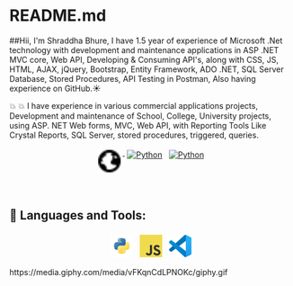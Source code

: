 # README.md
##Hii, I'm Shraddha Bhure, 
I have 1.5 year of experience of Microsoft .Net technology with development and maintenance applications in ASP .NET MVC core, Web API, Developing & Consuming API's, along with CSS, JS, HTML, AJAX, jQuery, Bootstrap, Entity Framework, ADO .NET, SQL Server Database, Stored Procedures, API Testing in Postman, Also having experience on GitHub.&#9728;

:boom:
:collision: I have experience in various commercial applications projects, Development and maintenance of School, College, University projects, using ASP. NET Web forms, MVC, Web API, with Reporting Tools Like Crystal Reports, SQL Server, stored procedures, triggered, queries.



<p align="center">
 <a href="https://charalambosioannou.github.io/" target="_blank" rel="noopener noreferrer"> <img src="https://raw.githubusercontent.com/iconic/open-iconic/master/svg/globe.svg" alt="Python" height="40" style="vertical-align:top; margin:4px"> </a>
 <a href="https://www.linkedin.com/in/shraddha-bhure-989799218" target="_blank" rel="noopener noreferrer"> <img src="https://cdn.jsdelivr.net/npm/simple-icons@v3/icons/linkedin.svg" alt="Python" height="40" style="vertical-align:top; margin:4px"></a>
 <a href="mailto:shraddhabhure2022@gmail.com"> <img src="https://cdn.jsdelivr.net/npm/simple-icons@v3/icons/gmail.svg" alt="Python" height="40" style="vertical-align:top; margin:4px"></a>
</p>

<br />

## 🧰 Languages and Tools:
<p align="center">
<img src="https://raw.githubusercontent.com/github/explore/80688e429a7d4ef2fca1e82350fe8e3517d3494d/topics/python/python.png" alt="Python" height="40" style="vertical-align:top; margin:4px">
<img src="https://raw.githubusercontent.com/github/explore/80688e429a7d4ef2fca1e82350fe8e3517d3494d/topics/javascript/javascript.png" alt="Javascript" height="40" style="vertical-align:top; margin:4px">
<img src="https://raw.githubusercontent.com/github/explore/80688e429a7d4ef2fca1e82350fe8e3517d3494d/topics/visual-studio-code/visual-studio-code.png" alt="VS Code" height="40" style="vertical-align:top; margin:4px">


</p>
https://media.giphy.com/media/vFKqnCdLPNOKc/giphy.gif
